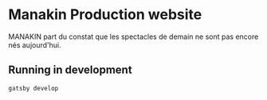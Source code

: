 # Manakin Production website
MANAKIN part du constat que les spectacles de demain ne sont pas encore nés aujourd'hui.

## Running in development
`gatsby develop`
